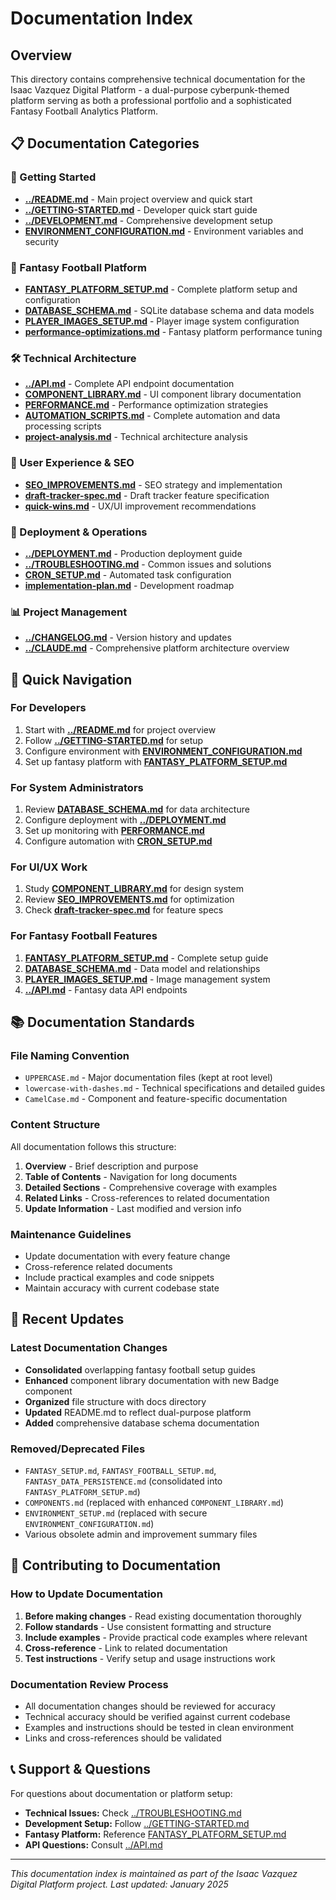 # Documentation Index

## Overview
This directory contains comprehensive technical documentation for the Isaac Vazquez Digital Platform - a dual-purpose cyberpunk-themed platform serving as both a professional portfolio and a sophisticated Fantasy Football Analytics Platform.

## 📋 Documentation Categories

### 🚀 Getting Started
- **[../README.md](../README.md)** - Main project overview and quick start
- **[../GETTING-STARTED.md](../GETTING-STARTED.md)** - Developer quick start guide
- **[../DEVELOPMENT.md](../DEVELOPMENT.md)** - Comprehensive development setup
- **[ENVIRONMENT_CONFIGURATION.md](./ENVIRONMENT_CONFIGURATION.md)** - Environment variables and security

### 🏈 Fantasy Football Platform
- **[FANTASY_PLATFORM_SETUP.md](./FANTASY_PLATFORM_SETUP.md)** - Complete platform setup and configuration
- **[DATABASE_SCHEMA.md](./DATABASE_SCHEMA.md)** - SQLite database schema and data models
- **[PLAYER_IMAGES_SETUP.md](./PLAYER_IMAGES_SETUP.md)** - Player image system configuration
- **[performance-optimizations.md](./performance-optimizations.md)** - Fantasy platform performance tuning

### 🛠️ Technical Architecture
- **[../API.md](../API.md)** - Complete API endpoint documentation
- **[COMPONENT_LIBRARY.md](./COMPONENT_LIBRARY.md)** - UI component library documentation
- **[PERFORMANCE.md](./PERFORMANCE.md)** - Performance optimization strategies
- **[AUTOMATION_SCRIPTS.md](./AUTOMATION_SCRIPTS.md)** - Complete automation and data processing scripts
- **[project-analysis.md](./project-analysis.md)** - Technical architecture analysis

### 🎨 User Experience & SEO
- **[SEO_IMPROVEMENTS.md](./SEO_IMPROVEMENTS.md)** - SEO strategy and implementation
- **[draft-tracker-spec.md](./draft-tracker-spec.md)** - Draft tracker feature specification
- **[quick-wins.md](./quick-wins.md)** - UX/UI improvement recommendations

### 🚀 Deployment & Operations
- **[../DEPLOYMENT.md](../DEPLOYMENT.md)** - Production deployment guide
- **[../TROUBLESHOOTING.md](../TROUBLESHOOTING.md)** - Common issues and solutions
- **[CRON_SETUP.md](./CRON_SETUP.md)** - Automated task configuration
- **[implementation-plan.md](./implementation-plan.md)** - Development roadmap

### 📊 Project Management
- **[../CHANGELOG.md](../CHANGELOG.md)** - Version history and updates
- **[../CLAUDE.md](../CLAUDE.md)** - Comprehensive platform architecture overview

## 🔗 Quick Navigation

### For Developers
1. Start with **[../README.md](../README.md)** for project overview
2. Follow **[../GETTING-STARTED.md](../GETTING-STARTED.md)** for setup
3. Configure environment with **[ENVIRONMENT_CONFIGURATION.md](./ENVIRONMENT_CONFIGURATION.md)**
4. Set up fantasy platform with **[FANTASY_PLATFORM_SETUP.md](./FANTASY_PLATFORM_SETUP.md)**

### For System Administrators
1. Review **[DATABASE_SCHEMA.md](./DATABASE_SCHEMA.md)** for data architecture
2. Configure deployment with **[../DEPLOYMENT.md](../DEPLOYMENT.md)**
3. Set up monitoring with **[PERFORMANCE.md](./PERFORMANCE.md)**
4. Configure automation with **[CRON_SETUP.md](./CRON_SETUP.md)**

### For UI/UX Work
1. Study **[COMPONENT_LIBRARY.md](./COMPONENT_LIBRARY.md)** for design system
2. Review **[SEO_IMPROVEMENTS.md](./SEO_IMPROVEMENTS.md)** for optimization
3. Check **[draft-tracker-spec.md](./draft-tracker-spec.md)** for feature specs

### For Fantasy Football Features
1. **[FANTASY_PLATFORM_SETUP.md](./FANTASY_PLATFORM_SETUP.md)** - Complete setup guide
2. **[DATABASE_SCHEMA.md](./DATABASE_SCHEMA.md)** - Data model and relationships
3. **[PLAYER_IMAGES_SETUP.md](./PLAYER_IMAGES_SETUP.md)** - Image management system
4. **[../API.md](../API.md)** - Fantasy data API endpoints

## 📚 Documentation Standards

### File Naming Convention
- `UPPERCASE.md` - Major documentation files (kept at root level)
- `lowercase-with-dashes.md` - Technical specifications and detailed guides
- `CamelCase.md` - Component and feature-specific documentation

### Content Structure
All documentation follows this structure:
1. **Overview** - Brief description and purpose
2. **Table of Contents** - Navigation for long documents
3. **Detailed Sections** - Comprehensive coverage with examples
4. **Related Links** - Cross-references to related documentation
5. **Update Information** - Last modified and version info

### Maintenance Guidelines
- Update documentation with every feature change
- Cross-reference related documents
- Include practical examples and code snippets
- Maintain accuracy with current codebase state

## 🔄 Recent Updates

### Latest Documentation Changes
- **Consolidated** overlapping fantasy football setup guides
- **Enhanced** component library documentation with new Badge component
- **Organized** file structure with docs directory
- **Updated** README.md to reflect dual-purpose platform
- **Added** comprehensive database schema documentation

### Removed/Deprecated Files
- `FANTASY_SETUP.md`, `FANTASY_FOOTBALL_SETUP.md`, `FANTASY_DATA_PERSISTENCE.md` (consolidated into `FANTASY_PLATFORM_SETUP.md`)
- `COMPONENTS.md` (replaced with enhanced `COMPONENT_LIBRARY.md`)
- `ENVIRONMENT_SETUP.md` (replaced with secure `ENVIRONMENT_CONFIGURATION.md`)
- Various obsolete admin and improvement summary files

## 🤝 Contributing to Documentation

### How to Update Documentation
1. **Before making changes** - Read existing documentation thoroughly
2. **Follow standards** - Use consistent formatting and structure
3. **Include examples** - Provide practical code examples where relevant
4. **Cross-reference** - Link to related documentation
5. **Test instructions** - Verify setup and usage instructions work

### Documentation Review Process
- All documentation changes should be reviewed for accuracy
- Technical accuracy should be verified against current codebase
- Examples and instructions should be tested in clean environment
- Links and cross-references should be validated

## 📞 Support & Questions

For questions about documentation or platform setup:
- **Technical Issues:** Check [../TROUBLESHOOTING.md](../TROUBLESHOOTING.md)
- **Development Setup:** Follow [../GETTING-STARTED.md](../GETTING-STARTED.md)
- **Fantasy Platform:** Reference [FANTASY_PLATFORM_SETUP.md](./FANTASY_PLATFORM_SETUP.md)
- **API Questions:** Consult [../API.md](../API.md)

---

*This documentation index is maintained as part of the Isaac Vazquez Digital Platform project. Last updated: January 2025*